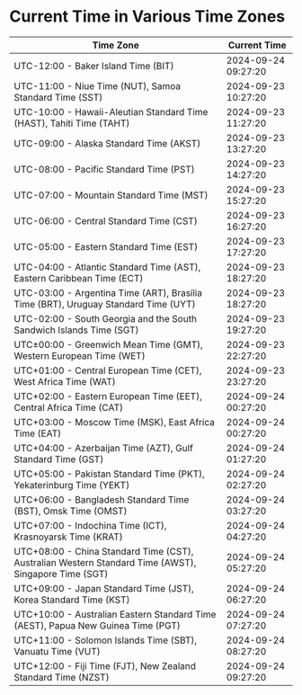 # Current Time in Various Time Zones

| Time Zone | Current Time |
|-----------|--------------|
| UTC-12:00 - Baker Island Time (BIT) | 2024-09-24 09:27:20 |
| UTC-11:00 - Niue Time (NUT), Samoa Standard Time (SST) | 2024-09-23 10:27:20 |
| UTC-10:00 - Hawaii-Aleutian Standard Time (HAST), Tahiti Time (TAHT) | 2024-09-23 11:27:20 |
| UTC-09:00 - Alaska Standard Time (AKST) | 2024-09-23 13:27:20 |
| UTC-08:00 - Pacific Standard Time (PST) | 2024-09-23 14:27:20 |
| UTC-07:00 - Mountain Standard Time (MST) | 2024-09-23 15:27:20 |
| UTC-06:00 - Central Standard Time (CST) | 2024-09-23 16:27:20 |
| UTC-05:00 - Eastern Standard Time (EST) | 2024-09-23 17:27:20 |
| UTC-04:00 - Atlantic Standard Time (AST), Eastern Caribbean Time (ECT) | 2024-09-23 18:27:20 |
| UTC-03:00 - Argentina Time (ART), Brasília Time (BRT), Uruguay Standard Time (UYT) | 2024-09-23 18:27:20 |
| UTC-02:00 - South Georgia and the South Sandwich Islands Time (SGT) | 2024-09-23 19:27:20 |
| UTC±00:00 - Greenwich Mean Time (GMT), Western European Time (WET) | 2024-09-23 22:27:20 |
| UTC+01:00 - Central European Time (CET), West Africa Time (WAT) | 2024-09-23 23:27:20 |
| UTC+02:00 - Eastern European Time (EET), Central Africa Time (CAT) | 2024-09-24 00:27:20 |
| UTC+03:00 - Moscow Time (MSK), East Africa Time (EAT) | 2024-09-24 00:27:20 |
| UTC+04:00 - Azerbaijan Time (AZT), Gulf Standard Time (GST) | 2024-09-24 01:27:20 |
| UTC+05:00 - Pakistan Standard Time (PKT), Yekaterinburg Time (YEKT) | 2024-09-24 02:27:20 |
| UTC+06:00 - Bangladesh Standard Time (BST), Omsk Time (OMST) | 2024-09-24 03:27:20 |
| UTC+07:00 - Indochina Time (ICT), Krasnoyarsk Time (KRAT) | 2024-09-24 04:27:20 |
| UTC+08:00 - China Standard Time (CST), Australian Western Standard Time (AWST), Singapore Time (SGT) | 2024-09-24 05:27:20 |
| UTC+09:00 - Japan Standard Time (JST), Korea Standard Time (KST) | 2024-09-24 06:27:20 |
| UTC+10:00 - Australian Eastern Standard Time (AEST), Papua New Guinea Time (PGT) | 2024-09-24 07:27:20 |
| UTC+11:00 - Solomon Islands Time (SBT), Vanuatu Time (VUT) | 2024-09-24 08:27:20 |
| UTC+12:00 - Fiji Time (FJT), New Zealand Standard Time (NZST) | 2024-09-24 09:27:20 |

